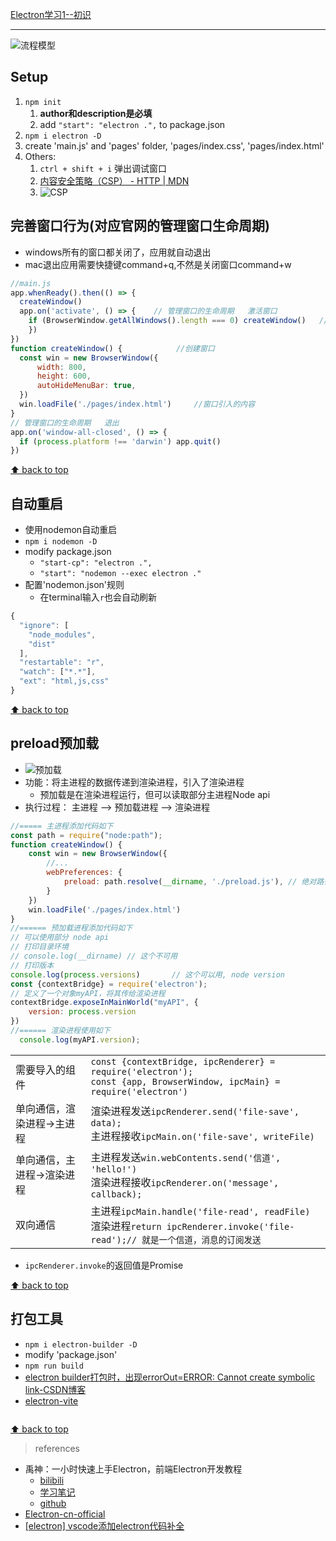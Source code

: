 [Electron学习1--初识](#top)

-------------------------------------------------------

![流程模型](流程模型.png)

## Setup

1. `npm init`
   1. **author和description是必填**
   2. add `"start": "electron .",` to package.json
2. `npm i electron -D`
3. create 'main.js' and 'pages' folder, 'pages/index.css', 'pages/index.html'
4. Others:
   1. `ctrl + shift + i` 弹出调试窗口
   2. [内容安全策略（CSP） - HTTP | MDN](https://developer.mozilla.org/zh-CN/docs/Web/HTTP/CSP)
   3. ![CSP](./images/CSP.png)

## 完善窗口行为(对应官网的管理窗口生命周期)

- windows所有的窗口都关闭了，应用就自动退出
- mac退出应用需要快捷键command+q,不然是关闭窗口command+w

```js
//main.js
app.whenReady().then(() => {
  createWindow()
  app.on('activate', () => {    // 管理窗口的生命周期   激活窗口
    if (BrowserWindow.getAllWindows().length === 0) createWindow()   //mac
    })
})
function createWindow() {            //创建窗口
  const win = new BrowserWindow({
      width: 800,
      height: 600,
      autoHideMenuBar: true,
  })
  win.loadFile('./pages/index.html')     //窗口引入的内容
}
// 管理窗口的生命周期   退出
app.on('window-all-closed', () => {
  if (process.platform !== 'darwin') app.quit()
})
```

[⬆ back to top](#top)

## 自动重启

- 使用nodemon自动重启
- `npm i nodemon -D`
- modify package.json
  - `"start-cp": "electron .",`
  - `"start": "nodemon --exec electron ."`
- 配置'nodemon.json'规则
  - 在terminal输入`r`也会自动刷新

```js
{
  "ignore": [
    "node_modules",
    "dist"
  ],
  "restartable": "r",
  "watch": ["*.*"],
  "ext": "html,js,css"
}
```

[⬆ back to top](#top)

## preload预加载

- ![预加载](预加载.png)
- 功能：将主进程的数据传递到渲染进程，引入了渲染进程
  - 预加载是在渲染进程运行，但可以读取部分主进程Node api
- 执行过程： 主进程  -->  预加载进程  -->  渲染进程

```js
//===== 主进程添加代码如下
const path = require("node:path");
function createWindow() {
    const win = new BrowserWindow({
        //...
        webPreferences: {
            preload: path.resolve(__dirname, './preload.js'), // 绝对路径，引入预加载js
        }
    })
    win.loadFile('./pages/index.html')
}
//====== 预加载进程添加代码如下
// 可以使用部分 node api
// 打印目录环境
// console.log(__dirname) // 这个不可用
// 打印版本
console.log(process.versions)       // 这个可以用, node version
const {contextBridge} = require('electron');
// 定义了一个对象myAPI，将其传给渲染进程
contextBridge.exposeInMainWorld("myAPI", {
    version: process.version
})
//====== 渲染进程使用如下
  console.log(myAPI.version);
```

|||
|---|---|
|需要导入的组件|`const {contextBridge, ipcRenderer} = require('electron');`<br>`const {app, BrowserWindow, ipcMain} = require('electron')`|
|单向通信，渲染进程->主进程|渲染进程发送`ipcRenderer.send('file-save', data);`<br>主进程接收`ipcMain.on('file-save', writeFile)`|
|单向通信，主进程->渲染进程|主进程发送`win.webContents.send('信道', 'hello!')`<br>渲染进程接收`ipcRenderer.on('message', callback);`|
|双向通信|主进程`ipcMain.handle('file-read', readFile)`<br>渲染进程`return ipcRenderer.invoke('file-read');// 就是一个信道，消息的订阅发送`|

- `ipcRenderer.invoke`的返回值是Promise

[⬆ back to top](#top)

## 打包工具

- `npm i electron-builder -D`
- modify 'package.json'
- `npm run build`
- [electron builder打包时，出现errorOut=ERROR: Cannot create symbolic link-CSDN博客](https://blog.csdn.net/vifaceeeeee/article/details/134693524)
- [electron-vite](https://cn.electron-vite.org/)

```js

```

[⬆ back to top](#top)

> references
- 禹神：一小时快速上手Electron，前端Electron开发教程
  - [bilibili](https://www.bilibili.com/video/BV1sE421N7M5/)
  - [学习笔记](https://blog.csdn.net/ganjiee0007/article/details/139971510)
  - [github](https://github.com/sui5yue6/my-electron-app)
- [Electron-cn-official](https://www.electronjs.org/zh/)
- [[electron] vscode添加electron代码补全](https://blog.csdn.net/qq_47500842/article/details/136277345)

